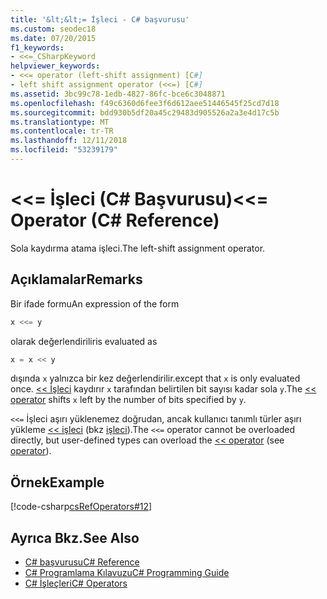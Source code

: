 ```yaml
---
title: '&lt;&lt;= İşleci - C# başvurusu'
ms.custom: seodec18
ms.date: 07/20/2015
f1_keywords:
- <<=_CSharpKeyword
helpviewer_keywords:
- <<= operator (left-shift assignment) [C#]
- left shift assignment operator (<<=) [C#]
ms.assetid: 3bc99c78-1edb-4827-86fc-bce6c3048871
ms.openlocfilehash: f49c6360d6fee3f6d612aee51446545f25cd7d18
ms.sourcegitcommit: bdd930b5df20a45c29483d905526a2a3e4d17c5b
ms.translationtype: MT
ms.contentlocale: tr-TR
ms.lasthandoff: 12/11/2018
ms.locfileid: "53239179"
---
```

# <a name="ltlt-operator-c-reference"></a><span data-ttu-id="20d3d-102">&lt;&lt;= İşleci (C# Başvurusu)</span><span class="sxs-lookup"><span data-stu-id="20d3d-102">&lt;&lt;= Operator (C# Reference)</span></span>
<span data-ttu-id="20d3d-103">Sola kaydırma atama işleci.</span><span class="sxs-lookup"><span data-stu-id="20d3d-103">The left-shift assignment operator.</span></span>  
  
## <a name="remarks"></a><span data-ttu-id="20d3d-104">Açıklamalar</span><span class="sxs-lookup"><span data-stu-id="20d3d-104">Remarks</span></span>  
 <span data-ttu-id="20d3d-105">Bir ifade formu</span><span class="sxs-lookup"><span data-stu-id="20d3d-105">An expression of the form</span></span>  
  
```csharp  
x <<= y  
```  
  
 <span data-ttu-id="20d3d-106">olarak değerlendirilir</span><span class="sxs-lookup"><span data-stu-id="20d3d-106">is evaluated as</span></span>  
  
```csharp  
x = x << y  
```  
  
 <span data-ttu-id="20d3d-107">dışında `x` yalnızca bir kez değerlendirilir.</span><span class="sxs-lookup"><span data-stu-id="20d3d-107">except that `x` is only evaluated once.</span></span> <span data-ttu-id="20d3d-108">[<< İşleci](../../../csharp/language-reference/operators/left-shift-operator.md) kaydırır `x` tarafından belirtilen bit sayısı kadar sola `y`.</span><span class="sxs-lookup"><span data-stu-id="20d3d-108">The [<< operator](../../../csharp/language-reference/operators/left-shift-operator.md) shifts `x` left by the number of bits specified by `y`.</span></span>  
  
 <span data-ttu-id="20d3d-109">`<<=` İşleci aşırı yüklenemez doğrudan, ancak kullanıcı tanımlı türler aşırı yükleme [<< işleci](../../../csharp/language-reference/operators/left-shift-operator.md) (bkz [işleci](../../../csharp/language-reference/keywords/operator.md)).</span><span class="sxs-lookup"><span data-stu-id="20d3d-109">The `<<=` operator cannot be overloaded directly, but user-defined types can overload the [<< operator](../../../csharp/language-reference/operators/left-shift-operator.md) (see [operator](../../../csharp/language-reference/keywords/operator.md)).</span></span>  
  
## <a name="example"></a><span data-ttu-id="20d3d-110">Örnek</span><span class="sxs-lookup"><span data-stu-id="20d3d-110">Example</span></span>  
 [!code-csharp[csRefOperators#12](../../../csharp/language-reference/operators/codesnippet/CSharp/left-shift-assignment-operator_1.cs)]  
  
## <a name="see-also"></a><span data-ttu-id="20d3d-111">Ayrıca Bkz.</span><span class="sxs-lookup"><span data-stu-id="20d3d-111">See Also</span></span>

- [<span data-ttu-id="20d3d-112">C# başvurusu</span><span class="sxs-lookup"><span data-stu-id="20d3d-112">C# Reference</span></span>](../../../csharp/language-reference/index.md)  
- [<span data-ttu-id="20d3d-113">C# Programlama Kılavuzu</span><span class="sxs-lookup"><span data-stu-id="20d3d-113">C# Programming Guide</span></span>](../../../csharp/programming-guide/index.md)  
- [<span data-ttu-id="20d3d-114">C# İşleçleri</span><span class="sxs-lookup"><span data-stu-id="20d3d-114">C# Operators</span></span>](../../../csharp/language-reference/operators/index.md)
